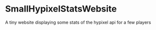 # SmallHypixelStatsWebsite
A tiny website displaying some stats of the hypixel api for a few players
